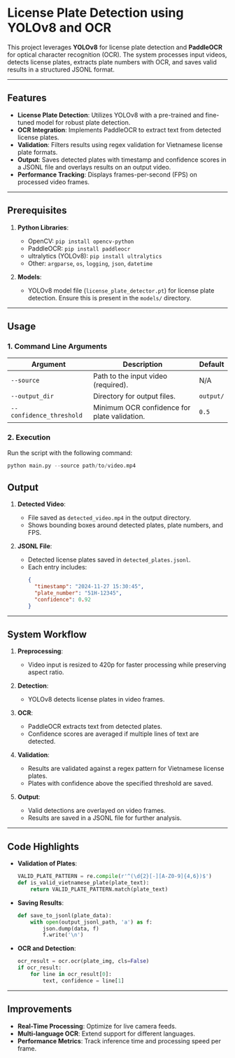 # License Plate Detection using YOLOv8 and OCR  

This project leverages **YOLOv8** for license plate detection and **PaddleOCR** for optical character recognition (OCR). The system processes input videos, detects license plates, extracts plate numbers with OCR, and saves valid results in a structured JSONL format.  

---

## Features  

- **License Plate Detection**: Utilizes YOLOv8 with a pre-trained and fine-tuned model for robust plate detection.  
- **OCR Integration**: Implements PaddleOCR to extract text from detected license plates.  
- **Validation**: Filters results using regex validation for Vietnamese license plate formats.  
- **Output**: Saves detected plates with timestamp and confidence scores in a JSONL file and overlays results on an output video.  
- **Performance Tracking**: Displays frames-per-second (FPS) on processed video frames.  

---

## Prerequisites  

1. **Python Libraries**:
   - OpenCV: `pip install opencv-python`
   - PaddleOCR: `pip install paddleocr`
   - ultralytics (YOLOv8): `pip install ultralytics`
   - Other: `argparse`, `os`, `logging`, `json`, `datetime`

2. **Models**:
   - YOLOv8 model file (`license_plate_detector.pt`) for license plate detection. Ensure this is present in the `models/` directory.

---

## Usage 

### 1. **Command Line Arguments**  

| Argument              | Description                                   | Default           |
|-----------------------|-----------------------------------------------|-------------------|
| `--source`            | Path to the input video (required).           | N/A               |
| `--output_dir`        | Directory for output files.                   | `output/`         |
| `--confidence_threshold` | Minimum OCR confidence for plate validation. | `0.5`             |

### 2. **Execution**  

Run the script with the following command:  
```python
python main.py --source path/to/video.mp4
```

## Output  

1. **Detected Video**:  
   - File saved as `detected_video.mp4` in the output directory.  
   - Shows bounding boxes around detected plates, plate numbers, and FPS.  

2. **JSONL File**:  
   - Detected license plates saved in `detected_plates.jsonl`.  
   - Each entry includes:  
     ```json
     {
       "timestamp": "2024-11-27 15:30:45",
       "plate_number": "51H-12345",
       "confidence": 0.92
     }
     ```

---

## System Workflow  

1. **Preprocessing**:
   - Video input is resized to 420p for faster processing while preserving aspect ratio.  
   
2. **Detection**:
   - YOLOv8 detects license plates in video frames.  

3. **OCR**:
   - PaddleOCR extracts text from detected plates.  
   - Confidence scores are averaged if multiple lines of text are detected.  

4. **Validation**:
   - Results are validated against a regex pattern for Vietnamese license plates.  
   - Plates with confidence above the specified threshold are saved.  

5. **Output**:
   - Valid detections are overlayed on video frames.  
   - Results are saved in a JSONL file for further analysis.  

---

## Code Highlights  

- **Validation of Plates**:  
   ```python
   VALID_PLATE_PATTERN = re.compile(r'^(\d{2}[-][A-Z0-9]{4,6})$')
   def is_valid_vietnamese_plate(plate_text):
       return VALID_PLATE_PATTERN.match(plate_text)
   ```

- **Saving Results**:  
   ```python
   def save_to_jsonl(plate_data):
       with open(output_jsonl_path, 'a') as f:
           json.dump(data, f)
           f.write('\n')
   ```

- **OCR and Detection**:  
   ```python
   ocr_result = ocr.ocr(plate_img, cls=False)
   if ocr_result:
       for line in ocr_result[0]:
           text, confidence = line[1]
   ```

---

## Improvements  

- **Real-Time Processing**: Optimize for live camera feeds.  
- **Multi-language OCR**: Extend support for different languages.  
- **Performance Metrics**: Track inference time and processing speed per frame.  

